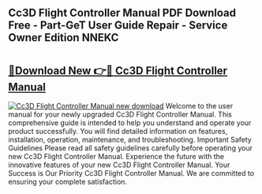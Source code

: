 ## Cc3D Flight Controller Manual PDF Download Free - Part-GeT User Guide Repair - Service Owner Edition NNEKC

# <h2><a href="http://bc1169.oget.top/?id=Cc3D+Flight+Controller+Manual">🔗Download New 👉🔴 Cc3D Flight Controller Manual</a></h2>

[![Cc3D Flight Controller Manual new download](https://i.imgur.com/5g1atiW.png)](http://bc1169.oget.top/?id=Cc3D+Flight+Controller+Manual)
Welcome to the user manual for your newly upgraded Cc3D Flight Controller Manual. This comprehensive guide is intended to help you understand and operate your product successfully. You will find detailed information on features, installation, operation, maintenance, and troubleshooting. Important Safety Guidelines Please read all safety guidelines carefully before operating your new Cc3D Flight Controller Manual. Experience the future with the innovative features of your new Cc3D Flight Controller Manual. Your Success is Our Priority Cc3D Flight Controller Manual. We are committed to ensuring your complete satisfaction.
